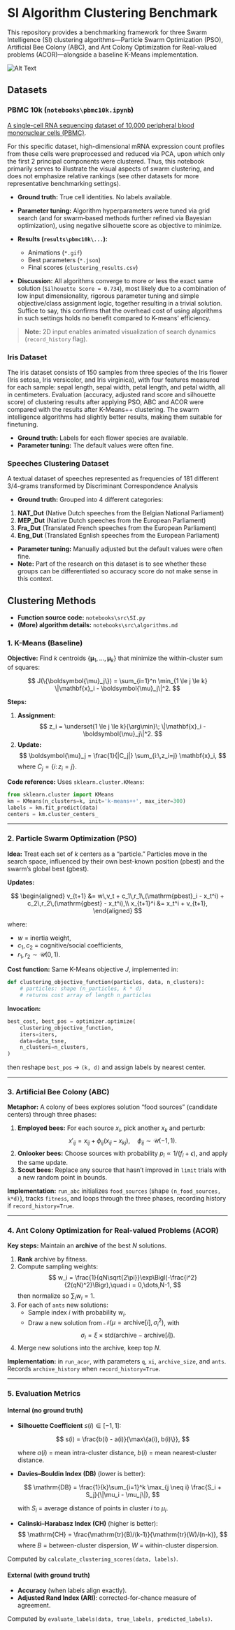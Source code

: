 # SI Algorithm Clustering Benchmark

This repository provides a benchmarking framework for three Swarm Intelligence (SI) clustering algorithms—Particle Swarm Optimization (PSO), Artificial Bee Colony (ABC), and Ant Colony Optimization for Real-valued problems (ACOR)—alongside a baseline K-Means implementation.

![Alt Text](results\pbmc10k\pso\pso_animation_center0.gif)

## Datasets

### PBMC 10k (`notebooks\pbmc10k.ipynb`)

[A single-cell RNA sequencing dataset of 10,000 peripheral blood mononuclear cells (PBMC)](https://www.10xgenomics.com/datasets/10-k-peripheral-blood-mononuclear-cells-pbm-cs-from-a-healthy-donor-single-indexed-3-1-standard-4-0-0). 

For this specific dataset, high-dimensional mRNA expression count profiles from these cells were preprocessed and reduced via PCA, upon which only the first 2 principal components were clustered. Thus, this notebook primarily serves to illustrate the visual aspects of swarm clustering, and does not emphasize relative rankings (see other datasets for more representative benchmarking settings).

- **Ground truth:** True cell identities. No labels available.

- **Parameter tuning:** Algorithm hyperparameters were tuned via grid search (and for swarm‑based methods further refined via Bayesian optimization), using negative silhouette score as objective to minimize.

- **Results (`results\pbmc10k\...`):** 

  - Animations (`*.gif`)
  - Best parameters (`*.json`)
  - Final scores (`clustering_results.csv`)

- **Discussion:** All algorithms converge to more or less the exact same solution (`Silhouette Score = 0.734`), most likely due to a combination of low input dimensionality, rigorous parameter tuning and simple objective/class assignment logic, together resulting in a trivial solution. Suffice to say, this confirms that the overhead cost of using algorithms in such settings holds no benefit compared to K-means' efficiency.

> **Note:** 2D input enables animated visualization of search dynamics (`record_history` flag).

### Iris Dataset

The iris dataset consists of 150 samples from three species of the Iris flower (Iris setosa, Iris versicolor, and Iris virginica), with four features measured for each sample: sepal length, sepal width, petal length, and petal width, all in centimeters. Evaluation (accuracy, adjusted rand score and silhouette score) of clustering results after applying PSO, ABC and ACOR were compared with the results after K-Means++ clustering. The swarm intelligence algorithms had slightly better results, making them suitable for finetuning.

- **Ground truth:** Labels for each flower species are available.
- **Parameter tuning:** The default values were often fine.

### Speeches Clustering Dataset

A textual dataset of speeches represented as frequencies of 181 different 3/4-grams transformed by Discriminant Correspondence Analysis

- **Ground truth:** Grouped into 4 different categories:

1.  **NAT_Dut** (Native Dutch speeches from the Belgian National Parliament)
2.  **MEP_Dut** (Native Dutch speeches from the European Parliament)
3.  **Fra_Dut** (Translated French speeches from the European Parliament)
4.  **Eng_Dut** (Translated Egnlish speeches from the European Parliament)

- **Parameter tuning:** Manually adjusted but the default values were often fine.
- **Note:** Part of the research on this dataset is to see whether these groups can be differentiated so accuracy score do not make sense in this context.

## Clustering Methods

- **Function source code:** `notebooks\src\SI.py`
- **(More) algorithm details:** `notebooks\src\algorithms.md`

### 1. K-Means (Baseline)

**Objective:** Find $k$ centroids $\{\boldsymbol{\mu}_1, \dots, \boldsymbol{\mu}_k\}$ that minimize the within-cluster sum of squares:

$$
J(\{\boldsymbol{\mu}_j\}) = \sum_{i=1}^n \min_{1 \le j \le k} \|\mathbf{x}_i - \boldsymbol{\mu}_j\|^2.
$$

**Steps:**

1. **Assignment:**
   $$
   z_i = \underset{1 \le j \le k}{\arg\min}\; \|\mathbf{x}_i - \boldsymbol{\mu}_j\|^2.
   $$
2. **Update:**
   $$
   \boldsymbol{\mu}_j = \frac{1}{|C_j|} \sum_{i:\,z_i=j} \mathbf{x}_i,
   $$
   where $C_j = \{i:\,z_i = j\}$.

**Code reference:** Uses `sklearn.cluster.KMeans`:

```python
from sklearn.cluster import KMeans
km = KMeans(n_clusters=k, init='k-means++', max_iter=300)
labels = km.fit_predict(data)
centers = km.cluster_centers_
```

---

### 2. Particle Swarm Optimization (PSO)

**Idea:** Treat each set of $k$ centers as a “particle.” Particles move in the search space, influenced by their own best-known position (pbest) and the swarm’s global best (gbest).

**Updates:**

$$
\begin{aligned}
v_{t+1} &= w\,v_t + c_1\,r_1\,(\mathrm{pbest}_i - x_t^i) + c_2\,r_2\,(\mathrm{gbest} - x_t^i),\\
x_{t+1}^i &= x_t^i + v_{t+1},
\end{aligned}
$$

where:

- $w$ = inertia weight,
- $c_1,c_2$ = cognitive/social coefficients,
- $r_1,r_2 \sim \mathcal{U}(0,1)$.

**Cost function:** Same K-Means objective $J$, implemented in:

```python
def clustering_objective_function(particles, data, n_clusters):
    # particles: shape (n_particles, k * d)
    # returns cost array of length n_particles
```

**Invocation:**

```python
best_cost, best_pos = optimizer.optimize(
    clustering_objective_function,
    iters=iters,
    data=data_tsne,
    n_clusters=n_clusters,
)
```

then reshape `best_pos` → `(k, d)` and assign labels by nearest center.

---

### 3. Artificial Bee Colony (ABC)

**Metaphor:** A colony of bees explores solution “food sources” (candidate centers) through three phases:

1. **Employed bees:** For each source $x_i$, pick another $x_k$ and perturb:
   $$
   x'_{ij} = x_{ij} + \phi_{ij}(x_{ij} - x_{kj}),\quad \phi_{ij} \sim \mathcal{U}(-1,1).
   $$
2. **Onlooker bees:** Choose sources with probability $p_i \propto 1/(f_i+\epsilon)$, and apply the same update.
3. **Scout bees:** Replace any source that hasn’t improved in `limit` trials with a new random point in bounds.

**Implementation:** `run_abc` initializes `food_sources` (shape `(n_food_sources, k*d)`), tracks `fitness`, and loops through the three phases, recording history if `record_history=True`.

---

### 4. Ant Colony Optimization for Real-valued Problems (ACOR)

**Key steps:** Maintain an **archive** of the best $N$ solutions.

1. **Rank** archive by fitness.
2. Compute sampling weights:
   $$
   w_i = \frac{1}{qN\sqrt{2\pi}}\exp\Bigl(-\frac{i^2}{2(qN)^2}\Bigr),\quad i = 0,\dots,N-1,
   $$
   then normalize so $\sum_i w_i = 1$.
3. For each of `ants` new solutions:
   - Sample index $i$ with probability $w_i$.
   - Draw a new solution from $\mathcal{N}(\mu=\mathrm{archive}[i],\,\sigma_i^2)$, with
     $$
     \sigma_i = \xi \times \mathrm{std}(\mathrm{archive} - \mathrm{archive}[i]).
     $$
4. Merge new solutions into the archive, keep top $N$.

**Implementation:** in `run_acor`, with parameters `q`, `xi`, `archive_size`, and `ants`. Records `archive_history` when `record_history=True`.

---

### 5. Evaluation Metrics

#### Internal (no ground truth)

- **Silhouette Coefficient** $s(i) \in [-1, 1]$:

  $$
  s(i) = \frac{b(i) - a(i)}{\max\{a(i), b(i)\}},
  $$

  where $a(i)$ = mean intra-cluster distance, $b(i)$ = mean nearest-cluster distance.

- **Davies–Bouldin Index (DB)** (lower is better):

  $$
  \mathrm{DB} = \frac{1}{k}\sum_{i=1}^k \max_{j \neq i} \frac{S_i + S_j}{\|\mu_i - \mu_j\|},
  $$

  with $S_i$ = average distance of points in cluster $i$ to $\mu_i$.

- **Calinski–Harabasz Index (CH)** (higher is better):
  $$
  \mathrm{CH} = \frac{\mathrm{tr}(B)/(k-1)}{\mathrm{tr}(W)/(n-k)},
  $$
  where $B$ = between-cluster dispersion, $W$ = within-cluster dispersion.

Computed by `calculate_clustering_scores(data, labels)`.

#### External (with ground truth)

- **Accuracy** (when labels align exactly).
- **Adjusted Rand Index (ARI)**: corrected-for-chance measure of agreement.

Computed by `evaluate_labels(data, true_labels, predicted_labels)`.
